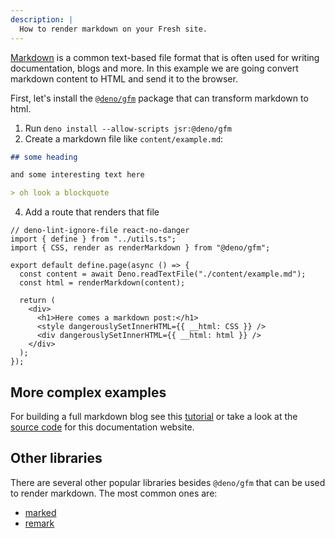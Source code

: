 ```yaml
---
description: |
  How to render markdown on your Fresh site.
---
```


[Markdown](https://www.markdownguide.org/basic-syntax/) is a common text-based
file format that is often used for writing documentation, blogs and more. In
this example we are going convert markdown content to HTML and send it to the
browser.

First, let's install the [`@deno/gfm`](https://jsr.io/@deno/gfm) package that
can transform markdown to html.

1. Run `deno install --allow-scripts jsr:@deno/gfm`
2. Create a markdown file like `content/example.md`:

```md content/example.md
## some heading

and some interesting text here

> oh look a blockquote
```

4. Add a route that renders that file

```tsx route/markdown.tsx
// deno-lint-ignore-file react-no-danger
import { define } from "../utils.ts";
import { CSS, render as renderMarkdown } from "@deno/gfm";

export default define.page(async () => {
  const content = await Deno.readTextFile("./content/example.md");
  const html = renderMarkdown(content);

  return (
    <div>
      <h1>Here comes a markdown post:</h1>
      <style dangerouslySetInnerHTML={{ __html: CSS }} />
      <div dangerouslySetInnerHTML={{ __html: html }} />
    </div>
  );
});
```

## More complex examples

For building a full markdown blog see this
[tutorial](https://www.jackfiszr.eu/how-to-build-a-blog-with-fresh-2.0) or take
a look at the [source code](https://github.com/denoland/fresh/tree/main/www) for
this documentation website.

## Other libraries

There are several other popular libraries besides `@deno/gfm` that can be used
to render markdown. The most common ones are:

- [marked](https://marked.js.org/)
- [remark](https://remark.js.org/)
